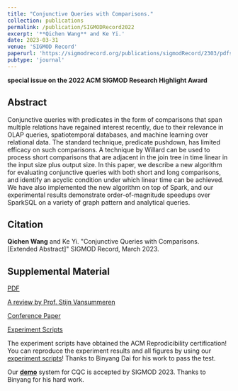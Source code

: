 ```yaml
---
title: "Conjunctive Queries with Comparisons."
collection: publications
permalink: /publication/SIGMODRecord2022
excerpt: '**Qichen Wang** and Ke Yi.'
date: 2023-03-31
venue: 'SIGMOD Record'
paperurl: 'https://sigmodrecord.org/publications/sigmodRecord/2303/pdfs/14_cqc-wang.pdf'
pubtype: 'journal'
---
```


**special issue on the 2022 ACM SIGMOD Research Highlight Award**

## Abstract

Conjunctive queries with predicates in the form of comparisons that span multiple relations have regained interest recently, due to their relevance in OLAP queries, spatiotemporal databases, and machine learning over relational data.  The standard technique, predicate pushdown, has limited efficacy on such comparisons.  A technique by Willard can be used to process short comparisons that are adjacent in the join tree in time linear in the input size plus output size.  In this paper, we describe a new algorithm for evaluating conjunctive queries with both short and long comparisons, and identify an acyclic condition under which linear time can be achieved.  We have also implemented the new algorithm on top of Spark, and our experimental results demonstrate order-of-magnitude speedups over SparkSQL on a variety of graph pattern and analytical queries.

## Citation

**Qichen Wang** and Ke Yi. "Conjunctive Queries with Comparisons. \[Extended Abstract\]" SIGMOD Record, March 2023. 

## Supplemental Material

[PDF](https://sigmodrecord.org/publications/sigmodRecord/2303/pdfs/14_cqc-wang.pdf)

[A review by Prof. Stijn Vansummeren](https://sigmodrecord.org/publications/sigmodRecord/2303/pdfs/13_tp-cqc-vansummeren.pdf)

[Conference Paper](https://www.cse.ust.hk/~yike/CQC.pdf)

[Experiment Scripts](https://github.com/hkustDB/SparkCQC)

The experiment scripts have obtained the ACM Reprodicibility certification! You can reproduce the experiment results and all figures by using our [experiment scripts](https://github.com/hkustDB/SparkCQC)!  Thanks to Binyang Dai for his work to pass the test.

Our [**demo**](/publication/SIGMOD23Demo) system for CQC is accepted by SIGMOD 2023.  Thanks to Binyang for his hard work. 

<!-- citation: 'Your Name, You. (2010). &quot;Paper Title Number 2.&quot; <i>Journal 1</i>. 1(2).'
This paper is about the number 2. The number 3 is left for future work.

[Download paper here](http://academicpages.github.io/files/paper2.pdf)

Recommended citation: Your Name, You. (2010). "Paper Title Number 2." <i>Journal 1</i>. 1(2). -->
